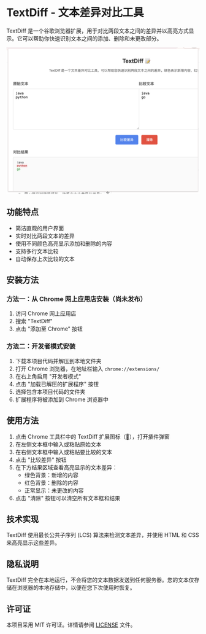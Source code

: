 # TextDiff - 文本差异对比工具

TextDiff 是一个谷歌浏览器扩展，用于对比两段文本之间的差异并以高亮方式显示。它可以帮助你快速识别文本之间的添加、删除和未更改部分。

![](image.png)


## 功能特点

- 简洁直观的用户界面
- 实时对比两段文本的差异
- 使用不同颜色高亮显示添加和删除的内容
- 支持多行文本比较
- 自动保存上次比较的文本

## 安装方法

### 方法一：从 Chrome 网上应用店安装（尚未发布）

1. 访问 Chrome 网上应用店
2. 搜索 "TextDiff"
3. 点击 "添加至 Chrome" 按钮

### 方法二：开发者模式安装

1. 下载本项目代码并解压到本地文件夹
2. 打开 Chrome 浏览器，在地址栏输入 `chrome://extensions/`
3. 在右上角启用 "开发者模式"
4. 点击 "加载已解压的扩展程序" 按钮
5. 选择包含本项目代码的文件夹
6. 扩展程序将被添加到 Chrome 浏览器中

## 使用方法

1. 点击 Chrome 工具栏中的 TextDiff 扩展图标（📝），打开插件弹窗
2. 在左侧文本框中输入或粘贴原始文本
3. 在右侧文本框中输入或粘贴要比较的文本
4. 点击 "比较差异" 按钮
5. 在下方结果区域查看高亮显示的文本差异：
   - 绿色背景：新增的内容
   - 红色背景：删除的内容
   - 正常显示：未更改的内容
6. 点击 "清除" 按钮可以清空所有文本框和结果

## 技术实现

TextDiff 使用最长公共子序列 (LCS) 算法来检测文本差异，并使用 HTML 和 CSS 来高亮显示这些差异。

## 隐私说明

TextDiff 完全在本地运行，不会将您的文本数据发送到任何服务器。您的文本仅存储在浏览器的本地存储中，以便在您下次使用时恢复。

## 许可证

本项目采用 MIT 许可证。详情请参阅 [LICENSE](LICENSE) 文件。

